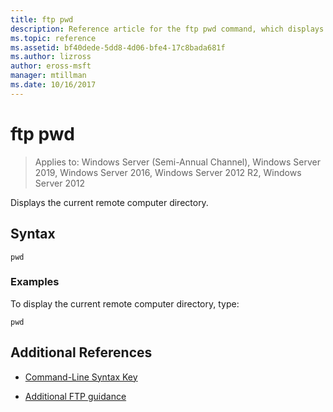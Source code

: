 ```yaml
---
title: ftp pwd
description: Reference article for the ftp pwd command, which displays the current remote computer directory.
ms.topic: reference
ms.assetid: bf40dede-5dd8-4d06-bfe4-17c8bada681f
ms.author: lizross
author: eross-msft
manager: mtillman
ms.date: 10/16/2017
---
```


# ftp pwd

> Applies to: Windows Server (Semi-Annual Channel), Windows Server 2019, Windows Server 2016, Windows Server 2012 R2, Windows Server 2012

Displays the current remote computer directory.

## Syntax

```
pwd
```

### Examples

To display the current remote computer directory, type:

```
pwd
```

## Additional References

- [Command-Line Syntax Key](command-line-syntax-key.md)

- [Additional FTP guidance](/previous-versions/orphan-topics/ws.10/cc756013(v=ws.10))
